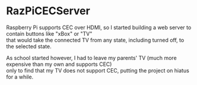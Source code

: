 RazPiCECServer
==============

Raspberry Pi supports CEC over HDMI, so I started building a web server to contain buttons like "xBox" or "TV" <br>
that would take the connected TV from any state, including turned off, to the selected state. <br>

As school started however, I had to leave my parents' TV (much more expensive than my own and supports CEC) <br>
only to find that my TV does not support CEC, putting the project on hiatus for a while.
